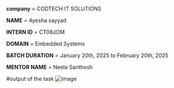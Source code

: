 **company** = CODTECH IT SOLUTIONS

**NAME** = Ayesha sayyad

**INTERN ID** = CT08JOM

**DOMAIN** = Embedded Systems 

**BATCH DURATION** = January 20th, 2025 to February 20th, 2025 

**MENTOR NAME** = Neela Santhosh

#output of the task
![Image](https://github.com/user-attachments/assets/b5ceb723-1ee9-490a-917f-fd97f858b1bf)


